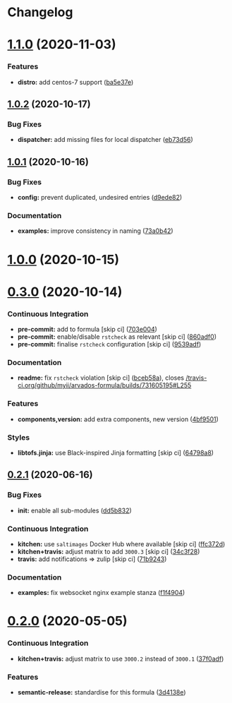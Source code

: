 # Changelog

# [1.1.0](https://github.com/saltstack-formulas/arvados-formula/compare/v1.0.2...v1.1.0) (2020-11-03)


### Features

* **distro:** add centos-7 support ([ba5e37e](https://github.com/saltstack-formulas/arvados-formula/commit/ba5e37ebc18049d4340388fc0c19dcb2a78d6a86))

## [1.0.2](https://github.com/saltstack-formulas/arvados-formula/compare/v1.0.1...v1.0.2) (2020-10-17)


### Bug Fixes

* **dispatcher:** add missing files for local dispatcher ([eb73d56](https://github.com/saltstack-formulas/arvados-formula/commit/eb73d564b0b36810c56a39bbb2e75267521bfe5c))

## [1.0.1](https://github.com/saltstack-formulas/arvados-formula/compare/v1.0.0...v1.0.1) (2020-10-16)


### Bug Fixes

* **config:** prevent duplicated, undesired entries ([d9ede82](https://github.com/saltstack-formulas/arvados-formula/commit/d9ede8264d9a9cbbd6eab15f98abc2326488bc7b))


### Documentation

* **examples:** improve consistency in naming ([73a0b42](https://github.com/saltstack-formulas/arvados-formula/commit/73a0b42b03c3a8c247712ce5e64b7215686e9cef))

# [1.0.0](https://github.com/saltstack-formulas/arvados-formula/compare/v0.3.0...v1.0.0) (2020-10-15)

# [0.3.0](https://github.com/saltstack-formulas/arvados-formula/compare/v0.2.1...v0.3.0) (2020-10-14)


### Continuous Integration

* **pre-commit:** add to formula [skip ci] ([703e004](https://github.com/saltstack-formulas/arvados-formula/commit/703e0047f809f20919e47718cfe074e4dd8f3b70))
* **pre-commit:** enable/disable `rstcheck` as relevant [skip ci] ([860adf0](https://github.com/saltstack-formulas/arvados-formula/commit/860adf045fae4506b3af5d1ee7f2ac2530df125a))
* **pre-commit:** finalise `rstcheck` configuration [skip ci] ([9539adf](https://github.com/saltstack-formulas/arvados-formula/commit/9539adf89eb2543309278f6e48c1146de3cd12d1))


### Documentation

* **readme:** fix `rstcheck` violation [skip ci] ([bceb58a](https://github.com/saltstack-formulas/arvados-formula/commit/bceb58ada62e79bf9387a352669dfb0eb722b730)), closes [/travis-ci.org/github/myii/arvados-formula/builds/731605195#L255](https://github.com//travis-ci.org/github/myii/arvados-formula/builds/731605195/issues/L255)


### Features

* **components,version:** add extra components, new version ([4bf9501](https://github.com/saltstack-formulas/arvados-formula/commit/4bf9501a14f86845865244ee3ffb03a34707d36c))


### Styles

* **libtofs.jinja:** use Black-inspired Jinja formatting [skip ci] ([64798a8](https://github.com/saltstack-formulas/arvados-formula/commit/64798a8c8f9d720de1e346b20e87ecbbffe56e2a))

## [0.2.1](https://github.com/saltstack-formulas/arvados-formula/compare/v0.2.0...v0.2.1) (2020-06-16)


### Bug Fixes

* **init:** enable all sub-modules ([dd5b832](https://github.com/saltstack-formulas/arvados-formula/commit/dd5b832e0209950b97f3d84c1bce71e96a5cde41))


### Continuous Integration

* **kitchen:** use `saltimages` Docker Hub where available [skip ci] ([ffc372d](https://github.com/saltstack-formulas/arvados-formula/commit/ffc372d4134debada69126f178493e0e7d6b68b3))
* **kitchen+travis:** adjust matrix to add `3000.3` [skip ci] ([34c3f28](https://github.com/saltstack-formulas/arvados-formula/commit/34c3f2889fd2f4d058c9c56972cc3b3fca28c417))
* **travis:** add notifications => zulip [skip ci] ([71b9243](https://github.com/saltstack-formulas/arvados-formula/commit/71b9243248531e8180fb9918564b0fbd744b89c8))


### Documentation

* **examples:** fix websocket nginx example stanza ([f1f4904](https://github.com/saltstack-formulas/arvados-formula/commit/f1f4904bce70447c910b07ba8745f05be7e1d1ae))

# [0.2.0](https://github.com/saltstack-formulas/arvados-formula/compare/v0.1.0...v0.2.0) (2020-05-05)


### Continuous Integration

* **kitchen+travis:** adjust matrix to use `3000.2` instead of `3000.1` ([37f0adf](https://github.com/saltstack-formulas/arvados-formula/commit/37f0adfc826461b2522cd0e5852c27a408543f41))


### Features

* **semantic-release:** standardise for this formula ([3d4138e](https://github.com/saltstack-formulas/arvados-formula/commit/3d4138ef0c1ad1863989aa38d6e1a0b10490b977))
